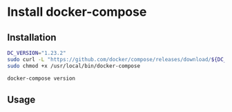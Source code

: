# Install docker-compose

## Installation

```bash
DC_VERSION="1.23.2"
sudo curl -L "https://github.com/docker/compose/releases/download/${DC_VERSION}/docker-compose-$(uname -s)-$(uname -m)" -o /usr/local/bin/docker-compose
sudo chmod +x /usr/local/bin/docker-compose

docker-compose version
```

## Usage
